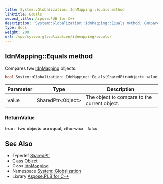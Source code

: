 ```yaml
---
title: System::Globalization::IdnMapping::Equals method
linktitle: Equals
second_title: Aspose.PUB for C++
description: 'System::Globalization::IdnMapping::Equals method. Compares two IdnMapping objects in C++.'
type: docs
weight: 200
url: /cpp/system.globalization/idnmapping/equals/
---
```

## IdnMapping::Equals method


Compares two [IdnMapping](../) objects.

```cpp
bool System::Globalization::IdnMapping::Equals(SharedPtr<Object> value) override
```


| Parameter | Type | Description |
| --- | --- | --- |
| value | SharedPtr\<Object\> | The object to compare to the current object. |

### ReturnValue

true if two objects are equal, otherwise - false.

## See Also

* Typedef [SharedPtr](../../../system/sharedptr/)
* Class [Object](../../../system/object/)
* Class [IdnMapping](../)
* Namespace [System::Globalization](../../)
* Library [Aspose.PUB for C++](../../../)

